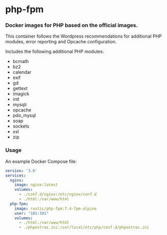 # php-fpm
### Docker images for PHP based on the official images.
This container follows the Wordpress recommendations for additional PHP modules, error reporting and Opcache configuration.

Includes the following additional PHP modules: 
- bcmath
- bz2
- calendar
- exif
- gd
- gettext
- imagick
- intl
- mysqli
- opcache
- pdo_mysql
- soap
- sockets
- xsl
- zip

### Usage
An example Docker Compose file:

```yaml
version: '3.6'
services:
  nginx:
    image: nginx:latest
    volumes:
      - ./conf.d/nginx:/etc/nginx/conf.d
      - ./html:/var/www/html
  php-fpm:
    image: rustic/php-fpm:7.4-fpm-alpine
    user: "101:101"
    volumes:
      - ./html:/var/www/html
      - ./phpextras.ini:/usr/local/etc/php/conf.d/phpextras.ini
```
